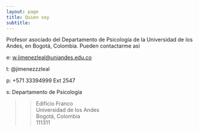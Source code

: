 ```yaml
---
layout: page
title: Quien soy
subtitle: 
---
```


Profesor asociado del Departamento de Psicología de la Universidad de los Andes, en Bogotá, Colombia. Pueden contactarme asi 

e: w.jimenezleal@uniandes.edu.co  

t: @jimenezzzleal  

p: +571 33394999 Ext 2547  

s: Departamento de Psicología  
>>Edificio Franco  
>>Universidad de los Andes   
>>Bogotá, Colombia  
>>111311  


